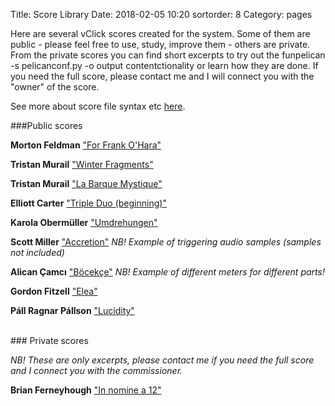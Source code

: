 Title: Score Library
Date: 2018-02-05 10:20
sortorder: 8
Category: pages

Here are several vClick scores created for the system. Some of them are public -  please feel free to use, study, improve them -  others are private. From the private scores you can find short excerpts to try out the funpelican -s pelicanconf.py -o output contentctionality or learn how they are done. If you need the full score, please contact me and I will connect you with the "owner" of the score.

See more about score file syntax etc [here](score-files.html).

###Public scores

**Morton Feldman**  ["For Frank O'Hara"](../scores/for-frank-o-hara.sco)

**Tristan Murail**  ["Winter Fragments"](../scores/winter-fragments.sco)

**Tristan Murail**  ["La Barque Mystique"](../scores/winter-fragments.sco)

**Elliott Carter** ["Triple Duo (beginning)"](../scores/triple_duo.sco)

**Karola Obermüller** ["Umdrehungen"](../scores/umdrehungen.sco)

**Scott Miller** ["Accretion"](../scores/accretion.sco) *NB! Example of triggering audio samples (samples not included)*

**Alican Çamcı** ["Böcekçe"](../scores/camci.sco) *NB! Example of different meters for different parts!*

**Gordon Fitzell** ["Elea"](../scores/elea.sco)

**Páll Ragnar Pállson** ["Lucidity"](../scores/lucidity.sco)



<br>
### Private scores

*NB! These are only excerpts, please contact me if you need the full score and I connect you with the commissioner.*

**Brian Ferneyhough** ["In nomine a 12"](../scores/in-nomine-a-12.sco)

